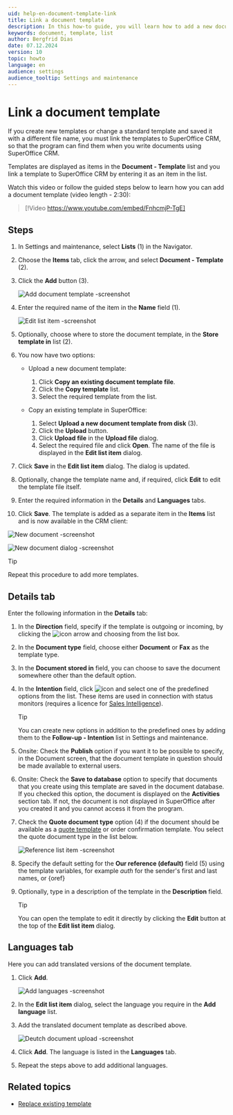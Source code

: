 ```yaml
---
uid: help-en-document-template-link
title: Link a document template
description: In this how-to guide, you will learn how to add a new document template to SuperOffice CRM.
keywords: document, template, list
author: Bergfrid Dias
date: 07.12.2024
version: 10
topic: howto
language: en
audience: settings
audience_tooltip: Settings and maintenance
---
```


# Link a document template

If you create new templates or change a standard template and saved it with a different file name, you must link the templates to SuperOffice CRM, so that the program can find them when you write documents using SuperOffice CRM.

Templates are displayed as items in the **Document - Template** list and you link a template to SuperOffice CRM by entering it as an item in the list.

Watch this video or follow the guided steps below to learn how you can add a document template (video length - 2:30):

<!-- markdownlint-disable-next-line MD034 DOCSMD007 -->
> [!Video https://www.youtube.com/embed/FnhcmjP-TgE]

## Steps

1. In Settings and maintenance, select **Lists** (1) in the Navigator.

1. Choose the **Items** tab, click the arrow, and select **Document - Template** (2).

1. Click the **Add** button (3).

    ![Add document template -screenshot][img3]

1. Enter the required name of the item in the **Name** field (1).

    ![Edit list item -screenshot ][img2]

1. Optionally, choose where to store the document template, in the **Store template in** list (2).

1. You now have two options:

    * Upload a new document template:

        1. Click **Copy an existing document template file**.
        2. Click the **Copy template** list.
        3. Select the required template from the list.

    * Copy an existing template in SuperOffice:

        1. Select **Upload a new document template from disk** (3).
        2. Click the **Upload** button.
        3. Click **Upload file** in the **Upload file** dialog.
        4. Select the required file and click **Open**. The name of the file is displayed in the **Edit list item** dialog.

1. Click **Save** in the **Edit list item** dialog. The dialog is updated.

1. Optionally, change the template name and, if required, click **Edit** to edit the template file itself.

1. Enter the required information in the **Details** and **Languages** tabs.

1. Click **Save**. The template is added as a separate item in the **Items** list and is now available in the CRM client:

![New document -screenshot][img4]

![New document dialog -screenshot][img5]

> [!TIP]
> Repeat this procedure to add more templates.

## Details tab

Enter the following information in the **Details** tab:

1. In the **Direction** field, specify if the template is outgoing or incoming, by clicking the ![icon][img1] arrow and choosing from the list box.

2. In the **Document type** field, choose either **Document** or **Fax** as the template type.

3. In the **Document stored in** field, you can choose to save the document somewhere other than the default option.

4. In the **Intention** field, click ![icon][img1] and select one of the predefined options from the list. These items are used in connection with status monitors (requires a licence for [Sales Intelligence][4]).

    > [!TIP]
    > You can create new options in addition to the predefined ones by adding them to the **Follow-up - Intention** list in Settings and maintenance.

5. Onsite: Check the **Publish** option if you want it to be possible to specify, in the Document screen, that the document template in question should be made available to external users.

6. Onsite: Check the **Save to database** option to specify that documents that you create using this template are saved in the document database. If you checked this option, the document is displayed on the **Activities** section tab. If not, the document is not displayed in SuperOffice after you created it and you cannot access it from the program.

7. Check the **Quote document type** option (4) if the document should be available as a [quote template][2] or order confirmation template. You select the quote document type in the list below.

    ![Reference list item -screenshot][img8]

8. Specify the default setting for the **Our reference (default)** field (5) using the template variables, for example *auth* for the sender's first and last names, or {oref}

9. Optionally, type in a description of the template in the **Description** field.

    > [!TIP]
    > You can open the template to edit it directly by clicking the **Edit** button at the top of the **Edit list item** dialog.

## Languages tab

Here you can add translated versions of the document template.

1. Click **Add**.

    ![Add languages -screenshot][img6]

1. In the **Edit list item** dialog, select the language you require in the **Add language** list.

1. Add the translated document template as described above.

    ![Deutch document upload -screenshot][img7]

1. Click **Add**. The language is listed in the **Languages** tab.

1. Repeat the steps above to add additional languages.

## Related topics

* [Replace existing template][1]

<!-- Referenced links -->
[1]: update-template.md
[2]: ../../../../en/document/templates/quote/index.md
[4]: ../../../sale/saint/learn/index.md

<!-- Referenced images -->
[img1]: ../../../../media/icons/arrow-down.png
[img2]: ../../../../media/loc/en/document/edit-list-item.png
[img3]: ../../../../media/loc/en/document/lists-add.png
[img4]: ../../../../media/loc/en/document/imagedmnmi.png
[img5]: ../../../../media/loc/en/document/image6r9sc.png
[img6]: ../../../../media/loc/en/document/language-add.png
[img7]: ../../../../media/loc/en/document/deutch-document-upload.png
[img8]: ../../../../media/loc/en/document/reference-item.png
